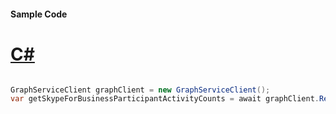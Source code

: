#### Sample Code
# [C#](#tab/Csharp)

```C#

GraphServiceClient graphClient = new GraphServiceClient();
var getSkypeForBusinessParticipantActivityCounts = await graphClient.Reports.GetSkypeForBusinessParticipantActivityCounts().Request().GetAsync();

```